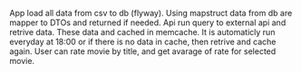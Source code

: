App load all data from csv to db (flyway). Using  mapstruct data from db are mapper to DTOs and returned if needed.
Api run query to external api and retrive data. These data and cached in memcache. It is automaticly run everyday at 18:00 or if there is no data in cache, then retrive and cache again.
User can rate movie by title, and get avarage of rate for selected movie.